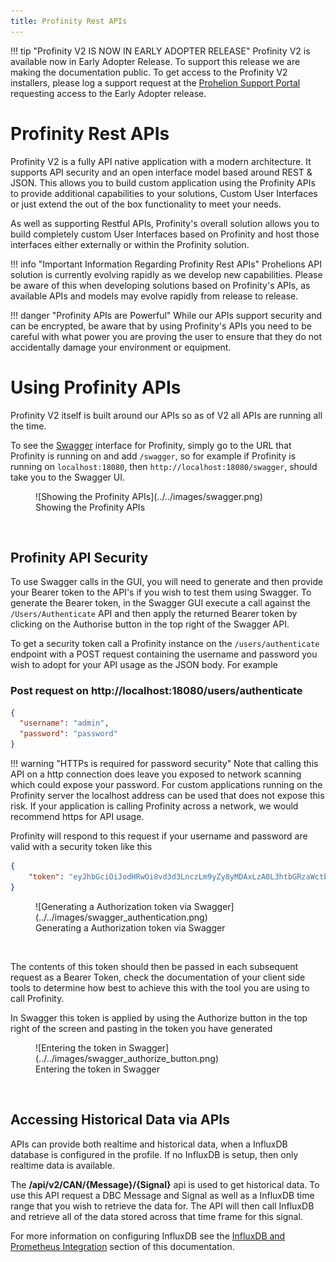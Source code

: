```yaml
---
title: Profinity Rest APIs
---
```


!!! tip "Profinity V2 IS NOW IN EARLY ADOPTER RELEASE"
    Profinity V2 is available now in Early Adopter Release.  To support this release we are making the documentation public.  To get access to the Profinity V2 installers, please log a support request at the [Prohelion Support Portal](https://prohelion.atlassian.net/servicedesk/customer/portals) requesting access to the Early Adopter release.

# Profinity Rest APIs

Profinity V2 is a fully API native application with a modern architecture. It supports API security and an open interface model based around REST & JSON.  This allows you to build custom application using the Profinity APIs to provide additional capabilities to your solutions, Custom User Interfaces or just extend the out of the box functionality to meet your needs.

As well as supporting Restful APIs, Profinity's overall solution allows you to build completely custom User Interfaces based on Profinity and host those interfaces either externally or within the Profinity solution.

!!! info "Important Information Regarding Profinity Rest APIs"
    Prohelions API solution is currently evolving rapidly as we develop new capabilities. Please be aware of this when developing solutions based on Profinity's APIs, as available APIs and models may evolve rapidly from release to release. 

!!! danger "Profinity APIs are Powerful"
    While our APIs support security and can be encrypted, be aware that by using Profinity's APIs you need to be careful with what power you are proving the user to ensure that they do not accidentally damage your environment or equipment.

# Using Profinity APIs

Profinity V2 itself is built around our APIs so as of V2 all APIs are running all the time.  

To see the [Swagger](https://swagger.io) interface for Profinity, simply go to the URL that Profinity is running on and add `/swagger`, so for example if Profinity is running on `localhost:18080`, then `http://localhost:18080/swagger`, should take you to the Swagger UI.

<figure markdown>
![Showing the Profinity APIs](../../images/swagger.png)
<figcaption>Showing the Profinity APIs</figcaption>
</figure>
<br>


## Profinity API Security

To use Swagger calls in the GUI, you will need to generate and then provide your Bearer token to the API's if you wish to test them using Swagger.  To generate the Bearer token, in the Swagger GUI execute a call against the `/Users/Authenticate` API and then apply the returned Bearer token by clicking on the Authorise button in the top right of the Swagger API.  

To get a security token call a Profinity instance on the `/users/authenticate` endpoint with a POST request containing the username and password you wish to adopt for your API usage as the JSON body.  For example

### Post request on http://localhost:18080/users/authenticate

```json
{
  "username": "admin",
  "password": "password"
}
```
!!! warning "HTTPs is required for password security"
    Note that calling this API on a http connection does leave you exposed to network scanning which could expose your password.  For custom applications running on the Profinity server the localhost address can be used that does not expose this risk.  If your application is calling Profinity across a network, we would recommend https for API usage.

Profinity will respond to this request if your username and password are valid with a security token like this

```json
{
    "token": "eyJhbGciOiJodHRwOi8vd3d3LnczLm9yZy8yMDAxLzA0L3htbGRzaWctbW9yZSNobWFjLXNoYTI1NiIsInR5cCI6IkpXVCJ9.eyJodHRwOi8vc2NoZW1hcy54bWxzm9yZy93cy8yMDA1LzA1kZW50aXR5L2NsYWltcy9uYW1lIjoiYWRtaW4iLCJodHRwOi8vc2NoZW1hcy5taWNyb3NvZnQuY29tL3dzLzIwMDgvMDYvaWRlbnRpdHkvY2xhaW1zL3JvbGUiOlsiQWRtaW4iLCJTeXN0ZW1SZWFkIiwiU3lzdGVtVXBkYXRlIiwiQ2d32thhcmdpbmciLCJDYW5Tdd1ZW5kUmVjZWl2ZSJdLCJleHAiOjE3NDUwNzkzOTAsImlzcyI6Ind3dy5wcm9oZWxpb24uY29tIiwiYXVkIjoid3d3LnByb2hlbGlvbi5jb20ifQ.9abNWiI32gNOaNHNvdMnIGCRHyRc7tExeVZlYtAm4r0"
}
```

<figure markdown>
![Generating a Authorization token via Swagger](../../images/swagger_authentication.png)
<figcaption>Generating a Authorization token via Swagger</figcaption>
</figure>
<br>


The contents of this token should then be passed in each subsequent request as a Bearer Token, check the documentation of your client side tools to determine how best to achieve this with the tool you are using to call Profinity.

In Swagger this token is applied by using the Authorize button in the top right of the screen and pasting in the token you have generated

<figure markdown>
![Entering the token in Swagger](../../images/swagger_authorize_button.png)
<figcaption>Entering the token in Swagger</figcaption>
</figure>
<br>


## Accessing Historical Data via APIs

APIs can provide both realtime and historical data, when a InfluxDB database is configured in the profile.  If no InfluxDB is setup, then only realtime data is available.

The __/api/v2/CAN/{Message}/{Signal}__ api is used to get historical data.  To use this API request a DBC Message and Signal as well as a InfluxDB time range that you wish to retrieve the data for.  The API will then call InfluxDB and retrieve all of the data stored across that time frame for this signal.

For more information on configuring InfluxDB see the [InfluxDB and Prometheus Integration](../../Components/Loggers/InfluxDB_Prometheus_Logger.md) section of this documentation.